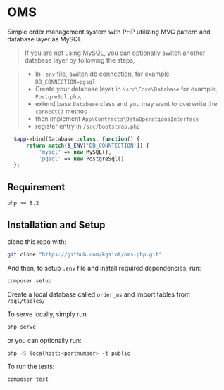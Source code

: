 # OMS

Simple order management system with PHP utilizing MVC pattern and database layer as MySQL. 

>If you are not using MySQL, you can optionally switch another database layer by following the steps,

> - In `.env` file, switch db connection, for example `DB_CONNECTION=pgsql`
>- Create your database layer in `\src\Core\Database` for example, `PostgreSql.php`,
>- extend base `Database` class and you may want to overwrite the `connect()` method
>- then implement `App\Contracts\DataOperationsInterface`
>- register entry in `/src/bootstrap.php`

  ```php
    $app->bind(Database::class, function() {
        return match($_ENV['DB_CONNTECTION']) {
            'mysql' => new MySQL(),
            'pgsql' => new PostgreSql()
    };
  ```

## Requirement 
`php >= 8.2`

## Installation and Setup 

clone this repo with:
```bash
git clone "https://github.com/kgsint/oms-php.git"
```

And then, to setup `.env` file and install required dependencies, run:
```bash
composer setup
```

Create a local database called `order_ms` and import tables from `/sql/tables/`


To serve locally, simply run 
```bash
php serve
```

or you can optionally run:
```bash
php -S localhost:<portnumber> -t public
```
To run the tests: 
```bash
composer test
```
